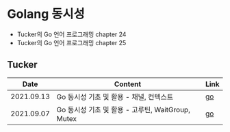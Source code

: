 # Golang 동시성

- Tucker의 Go 언어 프로그래밍 chapter 24
- Tucker의 Go 언어 프로그래밍 chapter 25



## Tucker

| Date       | Content                                           | Link                                                         |
| ---------- | ------------------------------------------------- | ------------------------------------------------------------ |
| 2021.09.13 | Go 동시성 기초 및 활용 - 채널, 컨텍스트           | [go](https://github.com/jinsuSang/golang-concurrency/blob/main/tucker-channel-context.md) |
| 2021.09.07 | Go 동시성 기초 및 활용 - 고루틴, WaitGroup, Mutex | [go](https://github.com/jinsuSang/golang-concurrency/blob/main/tucker-goroutine.md) |

